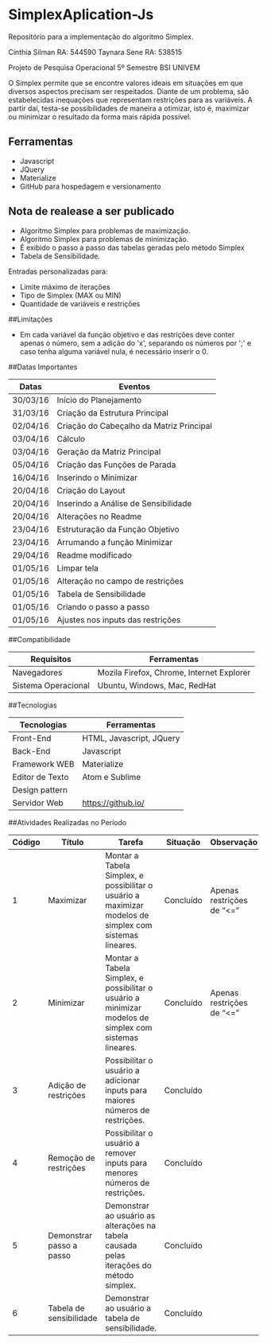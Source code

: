 # SimplexAplication-Js

Repositório para a implementação do algoritmo Simplex.

Cinthia Silman RA: 544590
Taynara Sene RA: 538515

Projeto de Pesquisa Operacional
5º Semestre BSI UNIVEM

O Simplex permite que se encontre valores ideais em situações em que diversos aspectos precisam ser respeitados. Diante de um problema, são estabelecidas inequações que representam restrições para as variáveis. A partir daí, testa-se possibilidades de maneira a otimizar, isto é, maximizar ou minimizar o resultado da forma mais rápida possível.


## Ferramentas

- Javascript
- JQuery
- Materialize
- GitHub para hospedagem e versionamento

## Nota de realease a ser publicado

- Algoritmo Simplex para problemas de maximização.
- Algoritmo Simplex para problemas de minimização.
- É exibido o passo a passo das tabelas geradas pelo método Simplex
- Tabela de Sensibilidade.

Entradas personalizadas para:

- Limite máximo de iterações
- Tipo de Simplex (MAX ou MIN)
- Quantidade de variáveis e restrições

##Limitações

- Em cada variável da função objetivo e das restrições deve conter apenas o número, sem a adição do 'x', separando os números por ';' e caso tenha alguma variável nula, é necessário inserir o 0.


##Datas Importantes

Datas | Eventos
--------- | ------
30/03/16     | Início do Planejamento
31/03/16    | Criação da Estrutura Principal
02/04/16    | Criação do Cabeçalho da Matriz Principal
03/04/16  | Cálculo
03/04/16  | Geração da Matriz Principal
05/04/16    | Criação das Funções de Parada
16/04/16    | Inserindo o Minimizar
20/04/16    | Criação do Layout
20/04/16    | Inserindo a Análise de Sensibilidade
20/04/16    | Alterações no Readme
23/04/16    | Estruturação da Função Objetivo
23/04/16    | Arrumando a função Minimizar
29/04/16    | Readme modificado
01/05/16    | Limpar tela
01/05/16    | Alteração no campo de restrições
01/05/16    | Tabela de Sensibilidade
01/05/16    | Criando o passo a passo
01/05/16    | Ajustes nos inputs das restrições


##Compatibilidade

Requisitos | Ferramentas
--------- | ------
Navegadores     | Mozila Firefox, Chrome, Internet Explorer
Sistema Operacional    | Ubuntu, Windows, Mac, RedHat

##Tecnologias

Tecnologias | Ferramentas
--------- | ------
Front-End     | HTML, Javascript, JQuery
Back-End    | Javascript
Framework WEB    | Materialize
Editor de Texto  | Atom e Sublime
Design pattern  | 
Servidor Web    | https://github.io/

##Atividades Realizadas no Período

Código | Título | Tarefa | Situação | Observação 
--------- | ------ | -------| -------| -------
1 | Maximizar | Montar a Tabela Simplex, e possibilitar o usuário a maximizar modelos de simplex com sistemas lineares. | Concluído | Apenas restrições de “<=” 
2 | Minimizar | Montar a Tabela Simplex, e possibilitar o usuário a minimizar modelos de simplex com sistemas lineares. | Concluído | Apenas restrições de “<=”  
3 | Adição de restrições | Possibilitar o usuário a adicionar inputs para maiores números de restrições. | Concluído | 
4 | Remoção de restrições | Possibilitar o usuário a remover inputs para menores números de restrições. | Concluído |
5 | Demonstrar passo a passo | Demonstrar ao usuário as alterações na tabela causada pelas iterações do método simplex. | Concluído|
6  | Tabela de sensibilidade | Demonstrar ao usuário a tabela de sensibilidade. |Concluído|


















































